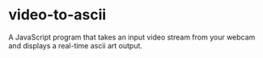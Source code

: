 # video-to-ascii
A JavaScript program that takes an input video stream from your webcam and displays a real-time ascii art output.
